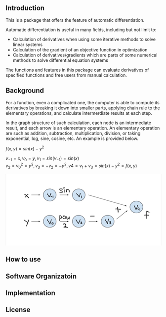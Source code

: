 ## Introduction
This is a package that offers the feature of automatic differentiation. 

Automatic differentiation is useful in many fields, including but not limit to:
- Calculation of derivatives when using some iterative methods to solve linear systems
- Calculation of the gradient of an objective function in optimization
- Calculation of derivatives/gradients which are parts of some numerical methods to solve differential equation systems

The functions and features in this package can evaluate derivatives of specified functions and free users from manual calculation.


## Background

For a function, even a complicated one, the computer is able to compute its derivatives by breaking it down into smaller parts, applying chain rule to the elementary operations, and calculate intermerdiate results at each step. 

In the graph structure of such calculation, each node is an intermediate result, and each arrow is an elementary operation. An elementary operation are such as addition, subtraction, multiplication, division, or taking exponential, log, sine, cosine, etc. An example is provided below.

$f(x,y) = sin(x) - y^2$

$v_{-1} = x, v_0 = y, v_1 = sin(v_{-1}) = sin(x)$  
$v_2 = v_0^2 = y^2, v_3 = -v_2 = -y^2, v4 = v_1 + v_3 =  sin(x) - y^2 = f(x,y)$

![AD_example.png](AD_example.png)


## How to use

## Software Organizatoin

## Implementation

## License

